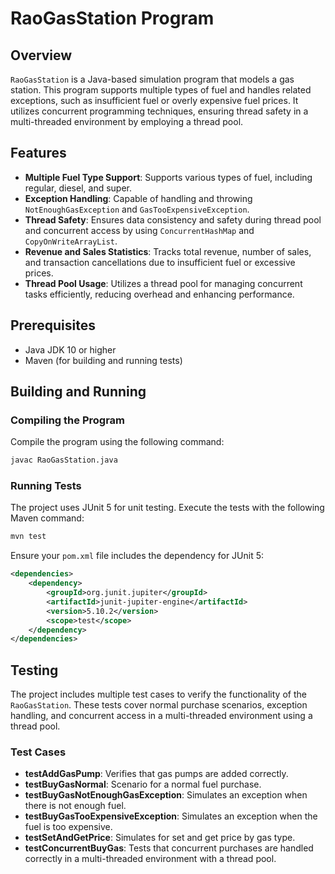 # RaoGasStation Program

## Overview

`RaoGasStation` is a Java-based simulation program that models a gas station. This program supports multiple types of fuel and handles related exceptions, such as insufficient fuel or overly expensive fuel prices. It utilizes concurrent programming techniques, ensuring thread safety in a multi-threaded environment by employing a thread pool.

## Features

- **Multiple Fuel Type Support**: Supports various types of fuel, including regular, diesel, and super.
- **Exception Handling**: Capable of handling and throwing `NotEnoughGasException` and `GasTooExpensiveException`.
- **Thread Safety**: Ensures data consistency and safety during thread pool and concurrent access by using `ConcurrentHashMap` and `CopyOnWriteArrayList`.
- **Revenue and Sales Statistics**: Tracks total revenue, number of sales, and transaction cancellations due to insufficient fuel or excessive prices.
- **Thread Pool Usage**: Utilizes a thread pool for managing concurrent tasks efficiently, reducing overhead and enhancing performance.

## Prerequisites

- Java JDK 10 or higher
- Maven (for building and running tests)

## Building and Running

### Compiling the Program

Compile the program using the following command:

```bash
javac RaoGasStation.java
```

### Running Tests

The project uses JUnit 5 for unit testing. Execute the tests with the following Maven command:

```bash
mvn test
```

Ensure your `pom.xml` file includes the dependency for JUnit 5:

```xml
<dependencies>
    <dependency>
        <groupId>org.junit.jupiter</groupId>
        <artifactId>junit-jupiter-engine</artifactId>
        <version>5.10.2</version>
        <scope>test</scope>
    </dependency>
</dependencies>
```

## Testing

The project includes multiple test cases to verify the functionality of the `RaoGasStation`. These tests cover normal purchase scenarios, exception handling, and concurrent access in a multi-threaded environment using a thread pool.

### Test Cases

- **testAddGasPump**: Verifies that gas pumps are added correctly.
- **testBuyGasNormal**: Scenario for a normal fuel purchase.
- **testBuyGasNotEnoughGasException**: Simulates an exception when there is not enough fuel.
- **testBuyGasTooExpensiveException**: Simulates an exception when the fuel is too expensive.
- **testSetAndGetPrice**: Simulates for set and get price by gas type.
- **testConcurrentBuyGas**: Tests that concurrent purchases are handled correctly in a multi-threaded environment with a thread pool.
